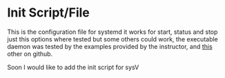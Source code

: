 # Init Script/File

This is the configuration file for systemd it works for start, status and stop
just this options where tested but some others could work, the executable daemon
was tested by the examples provided by the instructor, and [this](https://github.com/jirihnidek/daemon/blob/master/src/daemon.c)
other on github.

Soon I would like to add the init script for sysV

